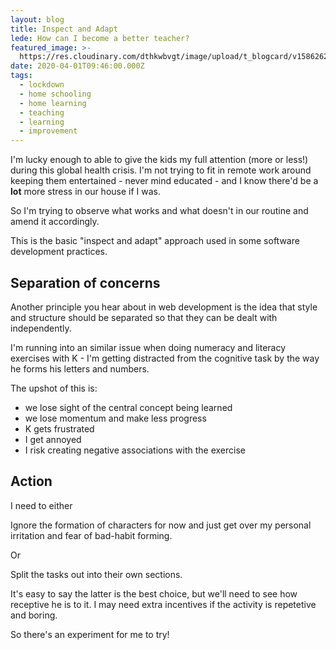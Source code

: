 ```yaml
---
layout: blog
title: Inspect and Adapt
lede: How can I become a better teacher?
featured_image: >-
  https://res.cloudinary.com/dthkwbvgt/image/upload/t_blogcard/v1586262133/zen-circle_rbszgi.png
date: 2020-04-01T09:46:00.000Z
tags:
  - lockdown
  - home schooling
  - home learning
  - teaching
  - learning
  - improvement
---
```

I'm lucky enough to able to give the kids my full attention (more or less!) during this global health crisis. I'm not trying to fit in remote work around keeping them entertained - never mind educated - and I know there'd be a **lot** more stress in our house if I was.

So I'm trying to observe what works and what doesn't in our routine and amend it accordingly.

This is the basic "inspect and adapt" approach used in some software development practices.

## Separation of concerns

Another principle you hear about in web development is the idea that style and structure should be separated so that they can be dealt with independently. 

I'm running into an similar issue when doing numeracy and literacy exercises with K - I'm getting distracted from the cognitive task by the  way he forms his letters and numbers.

The upshot of this is:

- we lose sight of the central concept being learned
- we lose momentum and make less progress
- K gets frustrated
- I get annoyed
- I risk creating negative associations with the exercise

## Action

I need to either

Ignore the formation of characters for now and just get over my personal irritation and fear of bad-habit forming. 

Or

Split the tasks out into their own sections. 

It's easy to say the latter is the best choice, but we'll need to see how receptive he is to it. I may need extra incentives if the activity is repetetive and boring. 

So there's an experiment for me to try!




